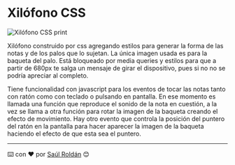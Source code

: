 # Xilófono CSS

![Xilófono CSS print](https://i.postimg.cc/cJWwnnyw/print.jpg)

Xilófono construido por css agregando estilos para generar la forma de las notas y de los palos que lo sujetan.
La única imagen usada es para la baqueta del palo.
Está bloqueado por media queries y estilos para que a partir de 680px te salga un mensaje de girar el dispositivo, pues si no no se podría apreciar al completo.

Tiene funcionalidad con javascript para los eventos de tocar las notas tanto con ratón como con teclado o pulsando en pantalla. 
En ese momento es llamada una función que reproduce el sonido de la nota en cuestión, a la vez se llama a otra función para rotar la imagen de la baqueta creando el efecto de movimiento.
Hay otro evento que controla la posición del puntero del ratón en la pantalla para hacer aparecer la imagen de la baqueta haciendo el efecto de que esta sea el puntero.


---
⌨️ con ❤️ por [Saúl Roldán](https://www.linkedin.com/in/saul-roldan/) 😊
